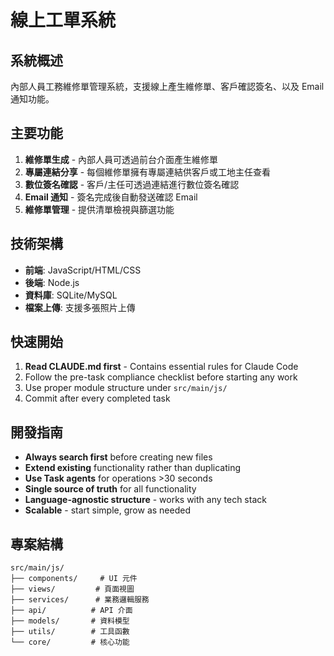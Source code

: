 # 線上工單系統

## 系統概述
內部人員工務維修單管理系統，支援線上產生維修單、客戶確認簽名、以及 Email 通知功能。

## 主要功能
1. **維修單生成** - 內部人員可透過前台介面產生維修單
2. **專屬連結分享** - 每個維修單擁有專屬連結供客戶或工地主任查看
3. **數位簽名確認** - 客戶/主任可透過連結進行數位簽名確認
4. **Email 通知** - 簽名完成後自動發送確認 Email
5. **維修單管理** - 提供清單檢視與篩選功能

## 技術架構
- **前端**: JavaScript/HTML/CSS
- **後端**: Node.js
- **資料庫**: SQLite/MySQL
- **檔案上傳**: 支援多張照片上傳

## 快速開始

1. **Read CLAUDE.md first** - Contains essential rules for Claude Code
2. Follow the pre-task compliance checklist before starting any work
3. Use proper module structure under `src/main/js/`
4. Commit after every completed task

## 開發指南

- **Always search first** before creating new files
- **Extend existing** functionality rather than duplicating  
- **Use Task agents** for operations >30 seconds
- **Single source of truth** for all functionality
- **Language-agnostic structure** - works with any tech stack
- **Scalable** - start simple, grow as needed

## 專案結構

```
src/main/js/
├── components/     # UI 元件
├── views/         # 頁面視圖
├── services/      # 業務邏輯服務
├── api/          # API 介面
├── models/       # 資料模型
├── utils/        # 工具函數
└── core/         # 核心功能
```